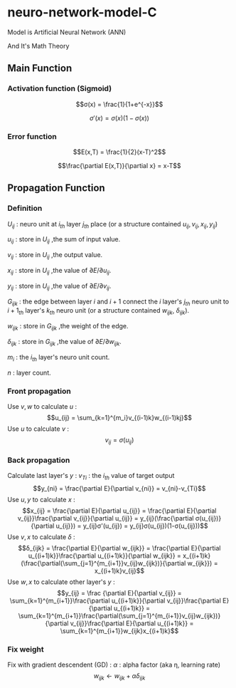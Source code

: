 # neuro-network-model-C
Model is Artificial Neural Network (ANN)

And It's Math Theory

## Main Function

### Activation function (Sigmoid)
$$σ(x) = \frac{1}{1+e^{-x}}$$

$$σ'(x) = σ(x)(1-σ(x))$$

### Error function
$$E(x,T) = \frac{1}{2}(x-T)^2$$

$$\frac{\partial E(x,T)}{\partial x} = x-T$$

## Propagation Function

### Definition
$U_{ij}$ : neuro unit at $i_{th}$ layer $j_{th}$ place (or a structure contained $u_{ij},v_{ij},x_{ij},y_{ij}$)

$u_{ij}$ : store in $U_{ij}$ ,the sum of input value.

$v_{ij}$ : store in $U_{ij}$ ,the output value.

$x_{ij}$ : store in $U_{ij}$ ,the value of $\partial E/\partial u_{ij}$.

$y_{ij}$ : store in $U_{ij}$ ,the value of $\partial E/\partial v_{ij}$.

$G_{ijk}$ : the edge between layer $i$ and $i+1$ connect the $i$ layer's $j_{th}$ neuro unit to $i+1_{th}$ layer's $k_{th}$ neuro unit (or a structure contained $w_{ijk}$, $δ_{ijk}$).

$w_{ijk}$ : store in $G_{ijk}$ ,the weight of the edge.

$δ_{ijk}$ : store in $G_{ijk}$ ,the value of $\partial E/\partial w_{ijk}$.

$m_i$ : the $i_{th}$ layer's neuro unit count.

$n$ : layer count.



### Front propagation
Use $v,w$ to calculate $u$ : 
$$u_{ij} = \sum_{k=1}^{m_i}v_{(i-1)k}w_{(i-1)kj}$$
Use $u$ to calculate $v$ : 
$$v_{ij}=σ(u_{ij})$$

### Back propagation

Calculate last layer's $y$ :
$v_{Ti}$ : the $i_{th}$ value of target output
$$y_{ni} = \frac{\partial E}{\partial v_{ni}} = v_{ni}-v_{Ti}$$
Use $u,y$ to calculate $x$ : 
$$x_{ij} = \frac{\partial E}{\partial u_{ij}} = \frac{\partial E}{\partial v_{ij}}\frac{\partial v_{ij}}{\partial u_{ij}} = y_{ij}(\frac{\partial σ(u_{ij})}{\partial u_{ij}}) = y_{ij}σ'(u_{ij}) = y_{ij}σ(u_{ij})(1-σ(u_{ij}))$$
Use $v,x$ to calculate $δ$ : 
$$δ_{ijk} = \frac{\partial E}{\partial w_{ijk}} = \frac{\partial E}{\partial u_{(i+1)k}}\frac{\partial u_{(i+1)k}}{\partial w_{ijk}} = x_{(i+1)k}(\frac{\partial(\sum_{j=1}^{m_{i+1}}v_{ij}w_{ijk})}{\partial w_{ijk}}) = x_{(i+1)k}v_{ij}$$
Use $w,x$ to calculate other layer's $y$ :
$$y_{ij} = \frac {\partial E}{\partial v_{ij}} =  \sum_{k=1}^{m_{i+1}}\frac{\partial u_{(i+1)k}}{\partial v_{ij}}\frac{\partial E}{\partial u_{(i+1)k}} = \sum_{k=1}^{m_{i+1}}\frac{\partial(\sum_{j=1}^{m_{i+1}}v_{ij}w_{ijk})}{\partial v_{ij}}\frac{\partial E}{\partial u_{(i+1)k}} =  \sum_{k=1}^{m_{i+1}}w_{ijk}x_{(i+1)k}$$

### Fix weight
Fix with gradient descendent (GD) : 
$α$ : alpha factor (aka η, learning rate)
$$w_{ijk} \leftarrow w_{ijk} + αδ_{ijk}$$
